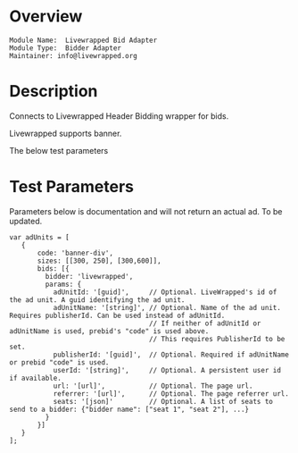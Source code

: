 # Overview

```
Module Name:  Livewrapped Bid Adapter
Module Type:  Bidder Adapter
Maintainer: info@livewrapped.org
```

# Description

Connects to Livewrapped Header Bidding wrapper for bids.

Livewrapped supports banner.

The below test parameters

# Test Parameters

Parameters below is documentation and will not return an actual ad. To be updated.

```
var adUnits = [
   {
       code: 'banner-div',
       sizes: [[300, 250], [300,600]],
       bids: [{
         bidder: 'livewrapped',
         params: {
           adUnitId: '[guid]',     // Optional. LiveWrapped's id of the ad unit. A guid identifying the ad unit.
           adUnitName: '[string]', // Optional. Name of the ad unit. Requires publisherId. Can be used instead of adUnitId.
                                   // If neither of adUnitId or adUnitName is used, prebid's "code" is used above. 
                                   // This requires PublisherId to be set.
           publisherId: '[guid]',  // Optional. Required if adUnitName or prebid "code" is used.
           userId: '[string]',     // Optional. A persistent user id if available.
           url: '[url]',           // Optional. The page url.
           referrer: '[url]',      // Optional. The page referrer url.
           seats: '[json]'         // Optional. A list of seats to send to a bidder: {"bidder name": ["seat 1", "seat 2"], ...}
         }
       }]
   }
];
```
